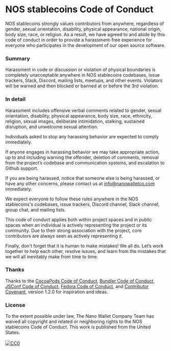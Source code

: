 # NOS stablecoins Code of Conduct

NOS stablecoins strongly values contributors from anywhere, regardless of gender, sexual orientation, disability, physical appearance, national origin, body size, race, or religion. As a result, we have agreed to and abide by this code of conduct in order to provide a harassment-free experience for everyone who participates in the development of our open source software.

### Summary

Harassment in code or discussion or violation of physical boundaries is completely unacceptable anywhere in NOS stablecoins codebases, issue trackers, Slack, Discord, mailing lists, meetups, and other events. Violators will be warned and then blocked or banned at or before the 3rd violation.

### In detail

Harassment includes offensive verbal comments related to gender, sexual orientation, disability, physical appearance, body size, race, ethnicity, religion, sexual images, deliberate intimidation, stalking, sustained disruption, and unwelcome sexual attention.

Individuals asked to stop any harassing behavior are expected to comply immediately.

If anyone engages in harassing behavior we may take appropriate action, up to and including warning the offender, deletion of comments, removal from the project’s codebase and communication systems, and escalation to Github support.

If you are being harassed, notice that someone else is being harassed, or have any other concerns, please contact us at [info@nanowalletco.com](mailto:info@nanowalletco.com) immediately.

We expect everyone to follow these rules anywhere in the NOS stablecoins's codebases, issue trackers, Discord channel, Slack channel, group chat, and mailing lists.

This code of conduct applies both within project spaces and in public spaces when an individual is actively representing the project or its community. Due to their strong association with the project, core contributors are always seen as actively representing it.

Finally, don't forget that it is human to make mistakes! We all do. Let’s work together to help each other, resolve issues, and learn from the mistakes that we will all inevitably make from time to time.

### Thanks

Thanks to the [CocoaPods Code of Conduct](https://github.com/CocoaPods/CocoaPods/blob/master/CODE_OF_CONDUCT.md), [Bundler Code of Conduct](https://github.com/bundler/bundler/blob/e3ce14f5ecd9b729338435c8689553ef209d83aa/CODE_OF_CONDUCT.md), [JSConf Code of Conduct](http://jsconf.com/codeofconduct.html), [Fedora Code of Conduct](http://fedoraproject.org/code-of-conduct), and [Contributor Covenant](http://contributor-covenant.org), version 1.2.0 for inspiration and ideas.

### License

<p class="license" xmlns:dct="http://purl.org/dc/terms/" xmlns:vcard="http://www.w3.org/2001/vcard-rdf/3.0#">
  To the extent possible under law, The Nano Wallet Company Team has waived all copyright and related or neighboring rights to the <span property="dct:title">NOS stablecoins Code of Conduct</span>. This work is published from the <span property="vcard:Country" datatype="dct:ISO3166" content="US" about="https://nanowalletco.com">United States.</span>
  <br>
  <br>
  <a rel="license" href="http://creativecommons.org/publicdomain/zero/1.0/">
    <img src="http://i.creativecommons.org/p/zero/1.0/88x31.png" style="border-style: none;" alt="CC0">
  </a>
</p>
